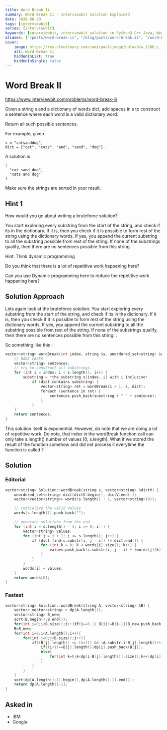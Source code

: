 ```yaml
---
title: Word Break Ii
summary: Word Break Ii - Interviewbit Solution Explained
date: 2020-06-20
tags: [interviewbit]
series: [interviewbit]
keywords: [interviewbit, interviewbit solution in Python3 C++ Java, Word Break Ii solution]
aliases: ["/posts/word-break-ii", "/blog/posts/word-break-ii", "/word-break-ii"]
cover:
    image: https://res.cloudinary.com/samirpaul/image/upload/w_1100,c_fit,co_rgb:FFFFFF,l_text:Arial_70_bold:Word Break Ii - Solution Explained/problem-solving.webp
    alt: Word Break Ii
    hiddenInList: true
    hiddenInSingle: false
---
```


# Word Break II

https://www.interviewbit.com/problems/word-break-ii/

Given a string s and a dictionary of words dict, add spaces in s to construct a sentence where each word is a valid dictionary word.

Return all such possible sentences.

For example, given
```
s = "catsanddog",
dict = ["cat", "cats", "and", "sand", "dog"].
```
A solution is
```
[
  "cat sand dog", 
  "cats and dog"
]
```
Make sure the strings are sorted in your result.

## Hint 1

How would you go about writing a bruteforce solution?

You start exploring every substring from the start of the string, and check if its in the dictionary. If it is, then you check if it is possible to form rest of the string using the dictionary words. If yes, you append the current substring to all the substring possible from rest of the string. If none of the substrings qualify, then there are no sentences possible from this string.

Hint: Think dynamic programming

Do you think that there is a lot of repetitive work happening here? 

Can you use Dynamic programming here to reduce the repetitive work happening here?

## Solution Approach

Lets again look at the bruteforce solution. 
You start exploring every substring from the start of the string, and check if its in the dictionary. If it is, then you check if it is possible to form rest of the string using the dictionary words. If yes, you append the current substring to all the substring possible from rest of the string. If none of the substrings qualify, then there are no sentences possible from this string. .

So something like this :

```cpp
vector<string> wordBreak(int index, string &s, unordered_set<string> &dict) {
    // BASE CASES
    vector<string> sentences;
    // try to construct all substrings.
    for (int i = index; i < s.length(); i++) {
        substring = *the substring s[index..i] with i inclusive*
            if (dict contains substring) {
                vector<string> ret = wordBreak(i + 1, s, dict);
                foreach (sentence in ret) {
                    sentences.push_back(substring + " " + sentence);
                }          
            }
    }
    return sentences;
}
```

This solution itself is exponential. However, do note that we are doing a lot of repetitive work. 
Do note, that index in the wordBreak function call can only take s.length() number of values [0, s.length]. What if we stored the result of the function somehow and did not process it everytime the function is called ?

## Solution

### Editorial
```cpp
vector<string> Solution::wordBreak(string s, vector<string> &dictV) {
    unordered_set<string> dict(dictV.begin(), dictV.end());
    vector<vector<string>> words(s.length() + 1, vector<string>(0));

    // initialize the valid values
    words[s.length()].push_back("");

    // generate solutions from the end
    for (int i = s.length() - 1; i >= 0; i--) {
        vector<string> values;
        for (int j = i + 1; j <= s.length(); j++) {
            if (dict.find(s.substr(i, j - i)) != dict.end()) {
                for (int k = 0; k < words[j].size(); k++) {
                    values.push_back(s.substr(i, j - i) + (words[j][k].empty() ? "" : " ") + words[j][k]);
                }
            }
        }
        words[i] = values;
    }
    return words[0];
}
```
### Fastest
```cpp
vector<string> Solution::wordBreak(string A, vector<string> &B) {
    vector< vector<string> > dp(A.length());
    vector<string> B_new;
    sort(B.begin(),B.end());
    for(int i=0;i<B.size();i++)if(i==0 || B[i]!=B[i-1])B_new.push_back(B[i]);
    B=B_new;
    for(int i=0;i<A.length();i++){
        for(int j=0;j<B.size();j++){
            if((B[j].length() <= (i+1)) && (A.substr(i-B[j].length()+1,B[j].length()) == B[j])){
                if((i+1)==B[j].length())dp[i].push_back(B[j]);
                else{
                    for(int k=0;k<dp[i-B[j].length()].size();k++)dp[i].push_back(dp[i-B[j].length()][k] + " " + B[j]);
                }
            }
        }
    }
    sort(dp[A.length()-1].begin(),dp[A.length()-1].end());
    return dp[A.length()-1];
}
```

## Asked in

* IBM
* Google

